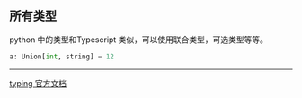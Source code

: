 
## 所有类型

python 中的类型和Typescript 类似，可以使用联合类型，可选类型等等。

```python
a: Union[int, string] = 12
```



----
[typing 官方文档](https://docs.python.org/3/library/typing.html)